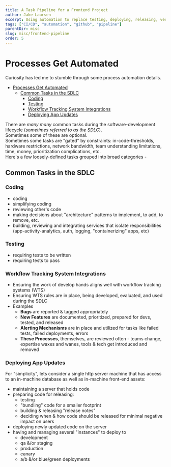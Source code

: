 ```yaml
---
title: A Task Pipeline for a Frontend Project
author: Jake Laursen
excerpt: Using automation to replace testing, deploying, releasing, versioning, bundling....
tags: ["CI/CD", "automation", "github", "pipeline"]
parentDir: misc
slug: misc/frontend-pipeline
order: 5
---
```


# Processes Get Automated
Curiosity has led me to stumble through some process automation details.   

- [Processes Get Automated](#processes-get-automated)
  - [Common Tasks in the SDLC](#common-tasks-in-the-sdlc)
    - [Coding](#coding)
    - [Testing](#testing)
    - [Workflow Tracking System Integrations](#workflow-tracking-system-integrations)
    - [Deploying App Updates](#deploying-app-updates)

There are _many many_ common tasks during the software-development lifecycle (_sometimes referred to as the SDLC_).  
Sometimes some of these are optional.  
Sometimes some tasks are "gated" by constraints: in-code-thresholds, hardware restrictions, network bandwidth, team understanding limitations, time, money, prioritization complications, etc.  
Here's a few loosely-defined tasks grouped into broad categories - 

## Common Tasks in the SDLC
### Coding
- coding
- simplifying coding
- reviewing other's code
- making decisions about "architecture" patterns to implement, to add, to remove, etc.
- building, reviewing and integrating services that isolate responsibilities (app-activity-analytics, auth, logging, "containerizing" apps, etc)
### Testing
- requiring tests to be written
- requiring tests to pass

### Workflow Tracking System Integrations
- Ensuring the work of develop hands aligns well with workflow tracking systems (WTS)
- Ensuring WTS rules are in place, being developed, evaluated, and used during the SDLC
- Examples
  - **Bugs** are reported & tagged appropriately
  - **New Features** are documented, prioritized, prepared for devs, tested, and released
  - **Alerting Mechanisms** are in place and utilized for tasks like failed tests, failed deployments, errors
  - **These Processes**, themselves, are reviewed often - teams change, expertise waxes and wanes, tools & tech get introduced and removed

### Deploying App Updates
For "simplicity", lets consider a single http server machine that has access to an in-machine database as well as in-machine front-end assets:
- maintaining a server that holds code
- preparing code for releasing: 
  - testing
  - "bundling" code for a smaller footprint
  - building & releasing "release notes"
  - deciding when & how code should be released for minimal negative impact on users
- deploying newly updated code on the server
- having and managing several "instances" to deploy to
  - development
  - qa &/or staging
  - production
  - canary
  - a/b &/or blue/green deployments
